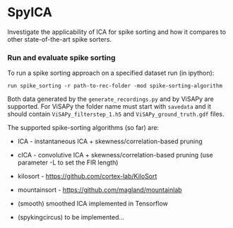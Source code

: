 # SpyICA

Investigate the applicability of ICA for spike sorting and how it compares to other state-of-the-art spike sorters.

### Run and evaluate spike sorting

To run a spike sorting approach on a specified dataset run (in ipython):

`run spike_sorting -r path-to-rec-folder -mod spike-sorting-algorithm`

Both data generated by the `generate_recordings.py` and by ViSAPy are supported. For ViSAPy the folder name must start with `savedata` and it should contain `ViSAPy_filterstep_1.h5` and `ViSAPy_ground_truth.gdf` files.

The supported spike-sorting algorithms (so far) are:

- ICA - instantaneous ICA + skewness/correlation-based pruning

- cICA - convolutive ICA + skewness/correlation-based pruning (use parameter -L to set the FIR length) 

- kilosort - https://github.com/cortex-lab/KiloSort

- mountainsort - https://github.com/magland/mountainlab

- (smooth)  smoothed ICA implemented in Tensorflow

- (spykingcircus) to be implemented...

